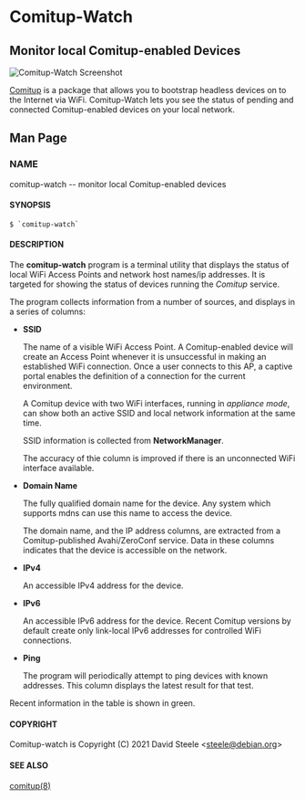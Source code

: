 
# Comitup-Watch

## Monitor local Comitup-enabled Devices

![Comitup-Watch Screenshot](https://davesteele.github.io/comitup-watch/images/comitup-watch.png)


[Comitup]() is a package that allows you to bootstrap headless devices on to the Internet via WiFi. Comitup-Watch lets you see the status of pending and connected Comitup-enabled devices on your local network.

## Man Page


### NAME

comitup-watch -- monitor local Comitup-enabled devices

#### SYNOPSIS

    $ `comitup-watch`

#### DESCRIPTION

The **comitup-watch** program is a terminal utility that displays the status of
local WiFi Access Points and network host names/ip addresses. It is targeted
for showing the status of devices running the _Comitup_ service.

The program collects information from a number of sources, and displays in a
series of columns:

  * __SSID__

    The name of a visible WiFi Access Point. A Comitup-enabled device will
    create an Access Point whenever it is unsuccessful in making an established
    WiFi connection. Once a user connects to this AP, a captive portal enables
    the definition of a connection for the current environment.

    A Comitup device with two WiFi interfaces, running in _appliance mode_, can
    show both an active SSID and local network information at the same time.

    SSID information is collected from **NetworkManager**.

    The accuracy of thie column is improved if there is an unconnected WiFi
    interface available.

  * __Domain Name__

    The fully qualified domain name for the device. Any system which supports
    mdns can use this name to access the device.

    The domain name, and the IP address columns, are extracted from a
    Comitup-published Avahi/ZeroConf service. Data in these columns indicates
    that the device is accessible on the network.

  * __IPv4__

    An accessible IPv4 address for the device.

  * __IPv6__

    An accessible IPv6 address for the device. Recent Comitup versions by
    default create only link-local IPv6 addresses for controlled WiFi
    connections.

  * __Ping__

    The program will periodically attempt to ping devices with known addresses.
    This column displays the latest result for that test.

Recent information in the table is shown in green.

#### COPYRIGHT

Comitup-watch is Copyright (C) 2021 David Steele &lt;steele@debian.org&gt;

#### SEE ALSO

[comitup(8)](https://davesteele.github.io/comitup/man/comitup.pdf)
